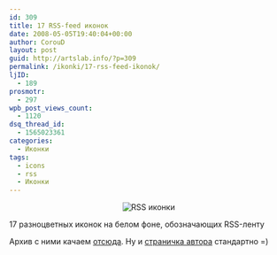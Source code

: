 ```yaml
---
id: 309
title: 17 RSS-feed иконок
date: 2008-05-05T19:40:04+00:00
author: CorouD
layout: post
guid: http://artslab.info/?p=309
permalink: /ikonki/17-rss-feed-ikonok/
ljID:
  - 189
prosmotr:
  - 297
wpb_post_views_count:
  - 1120
dsq_thread_id:
  - 1565023361
categories:
  - Иконки
tags:
  - icons
  - rss
  - Иконки
---
```

<p style="text-align: center;">
  <img src="http://clip2net.com/clip/m6048/1210409224-clip-20kb.jpg" alt="RSS иконки" />
</p>

17 разноцветных иконок на белом фоне, обозначающих RSS-ленту
  
Архив с ними качаем <a href="http://coroud.deviantart.com/art/RSS-feed-17-icons-sign-v1-0-84684288" target="_blank">отсюда</a>. Ну и <a href="http://coroud.deviantart.com/" target="_blank">страничка автора</a> стандартно =)